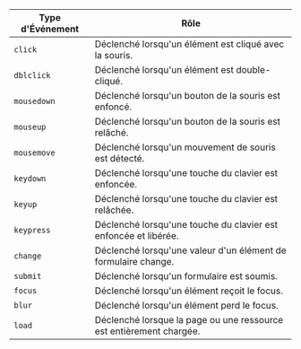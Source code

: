 
| Type d'Événement       | Rôle                                                        |
|-------------------------|-------------------------------------------------------------|
| `click`                 | Déclenché lorsqu'un élément est cliqué avec la souris.       |
| `dblclick`              | Déclenché lorsqu'un élément est double-cliqué.               |
| `mousedown`             | Déclenché lorsqu'un bouton de la souris est enfoncé.         |
| `mouseup`               | Déclenché lorsqu'un bouton de la souris est relâché.         |
| `mousemove`             | Déclenché lorsqu'un mouvement de souris est détecté.         |
| `keydown`               | Déclenché lorsqu'une touche du clavier est enfoncée.         |
| `keyup`                 | Déclenché lorsqu'une touche du clavier est relâchée.         |
| `keypress`              | Déclenché lorsqu'une touche du clavier est enfoncée et libérée. |
| `change`                | Déclenché lorsqu'une valeur d'un élément de formulaire change. |
| `submit`                | Déclenché lorsqu'un formulaire est soumis.                   |
| `focus`                 | Déclenché lorsqu'un élément reçoit le focus.                 |
| `blur`                  | Déclenché lorsqu'un élément perd le focus.                   |
| `load`                  | Déclenché lorsque la page ou une ressource est entièrement chargée. |

